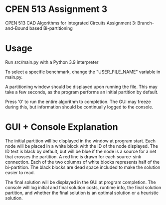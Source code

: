 # CPEN 513 Assignment 3
CPEN 513 CAD Algorithms for Integrated Circuits Assignment 3: Branch-and-Bound based Bi-partitioning

# Usage
Run src/main.py with a Python 3.9 interpreter

To select a specific benchmark, change the "USER_FILE_NAME" variable in main.py.

A partitioning window should be displayed upon running the file. This may take a few seconds,
as the program performs an initial partition by default. 

Press '0' to run the entire algorithm to completion. The GUI may freeze during this,
but information should be continually logged to the console.

# GUI + Console Explanation
The initial partition will be displayed in the window at program start.
Each node will be placed in a white block with the ID of the node displayed. The ID text is black by default, 
but will be blue if the node is a source for a net that crosses the partition. A red line
is drawn for each source-sink connection. Each of the two columns of white blocks 
represents half of the bi-partition.
The black blocks are dead space included to make the solution easier to read.

The final solution will be displayed in the GUI at program completion. The console will log initial and final solution costs, 
runtime info, the final solution partition, and whether the final solution is an optimal solution or a heuristic solution.
